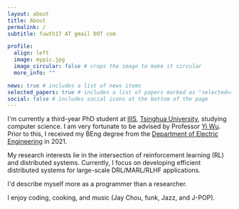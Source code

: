 ```yaml
---
layout: about
title: About
permalink: /
subtitle: fuwth17 AT gmail DOT com

profile:
  align: left
  image: mypic.jpg
  image_circular: false # crops the image to make it circular
  more_info: ""

news: true # includes a list of news items
selected_papers: true # includes a list of papers marked as "selected={true}"
social: false # includes social icons at the bottom of the page
---
```


I'm currently a third-year PhD student at [IIIS](https://iiis.tsinghua.edu.cn/en/),
[Tsinghua University](https://www.tsinghua.edu.cn/en/), studying computer science.
I am very fortunate to be advised by Professor [Yi Wu](https://jxwuyi.weebly.com/).
Prior to this, I received my BEng degree from the
[Department of Electric Engineering](https://www.ee.tsinghua.edu.cn/en/) in 2021.

My research interests lie in the intersection of reinforcement learning (RL) and distributed systems.
Currently, I focus on developing efficient distributed systems for large-scale DRL/MARL/RLHF applications.

I'd describe myself more as a programmer than a researcher.

I enjoy coding, cooking, and music (Jay Chou, funk, Jazz, and J-POP).
